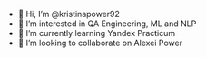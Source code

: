- 👋 Hi, I’m @kristinapower92
- 👀 I’m interested in QA Engineering, ML and NLP
- 🌱 I’m currently learning Yandex Practicum
- 💞️ I’m looking to collaborate on Alexei Power


<!---
kristinapower92/kristinapower92 is a ✨ special ✨ repository because its `README.md` (this file) appears on your GitHub profile.
You can click the Preview link to take a look at your changes.
--->
